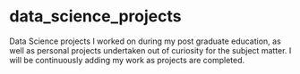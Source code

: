 # data_science_projects
Data Science projects I worked on during my post graduate education, as well as personal projects undertaken out of curiosity for the subject matter. I will be continuously adding my work as projects are completed.
